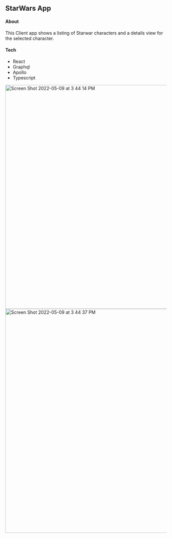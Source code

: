 ## StarWars App
#### About
 This Client app shows a listing of Starwar characters and a details view for the selected character.
#### Tech
- React
- Graphql
- Apollo
- Typescript

<img width="700" alt="Screen Shot 2022-05-09 at 3 44 14 PM" src="https://user-images.githubusercontent.com/27797745/167439551-754ba6a4-8dca-4194-bcf5-0462cfd93802.png">


<img width="700" alt="Screen Shot 2022-05-09 at 3 44 37 PM" src="https://user-images.githubusercontent.com/27797745/167439640-5638a3d9-2adb-44d4-b7ab-172e8ea40b74.png">
